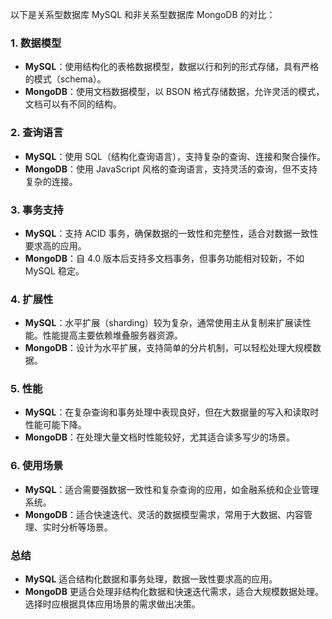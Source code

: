 以下是关系型数据库 MySQL 和非关系型数据库 MongoDB 的对比：

### 1. **数据模型**

- **MySQL**：使用结构化的表格数据模型，数据以行和列的形式存储，具有严格的模式（schema）。
- **MongoDB**：使用文档数据模型，以 BSON 格式存储数据，允许灵活的模式，文档可以有不同的结构。

### 2. **查询语言**

- **MySQL**：使用 SQL（结构化查询语言），支持复杂的查询、连接和聚合操作。
- **MongoDB**：使用 JavaScript 风格的查询语言，支持灵活的查询，但不支持复杂的连接。

### 3. **事务支持**

- **MySQL**：支持 ACID 事务，确保数据的一致性和完整性，适合对数据一致性要求高的应用。
- **MongoDB**：自 4.0 版本后支持多文档事务，但事务功能相对较新，不如 MySQL 稳定。

### 4. **扩展性**

- **MySQL**：水平扩展（sharding）较为复杂，通常使用主从复制来扩展读性能。性能提高主要依赖堆叠服务器资源。
- **MongoDB**：设计为水平扩展，支持简单的分片机制，可以轻松处理大规模数据。

### 5. **性能**

- **MySQL**：在复杂查询和事务处理中表现良好，但在大数据量的写入和读取时性能可能下降。
- **MongoDB**：在处理大量文档时性能较好，尤其适合读多写少的场景。

### 6. **使用场景**

- **MySQL**：适合需要强数据一致性和复杂查询的应用，如金融系统和企业管理系统。
- **MongoDB**：适合快速迭代、灵活的数据模型需求，常用于大数据、内容管理、实时分析等场景。

### 总结

- **MySQL** 适合结构化数据和事务处理，数据一致性要求高的应用。
- **MongoDB** 更适合处理非结构化数据和快速迭代需求，适合大规模数据处理。选择时应根据具体应用场景的需求做出决策。
